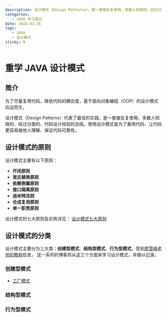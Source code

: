 ```yaml
---
description: 设计模式（Design Patterns），是一套被反复使用、多数人知晓的、经过分类的、代码设计经验的总结。使用设计模式是为了重用代码、让代码更容易被他人理解、保证代码可靠性。
categories: 
   - JAVA 学习笔记
date: 2024-03-26
tags: 
   - JAVA
   - 设计模式
sticky: 9
---
```


# 重学 JAVA 设计模式

## 简介

为了尽量复用代码，降低代码的耦合度，基于面向对象编程（OOP）的设计模式应运而生。

设计模式（Design Patterns）代表了最佳的实践，是一套被反复使用、多数人知晓的、经过分类的、代码设计经验的总结。使用设计模式是为了重用代码、让代码更容易被他人理解、保证代码可靠性。

## 设计模式的原则


设计模式主要有以下原则：

- **开闭原则**
- **里氏替换原则** 
- **依赖倒置原则** 
- **接口隔离原则** 
- **迪米特法则** 
- **合成复用原则**
- **单一职责原则**

设计模式的七大原则及实例详见： [设计模式七大原则](./principle.md)

## 设计模式的分类

设计模式主要分为三大类：**创建型模式**、**结构型模式**、**行为型模式**。受到[廖雪峰老师的教程](https://www.liaoxuefeng.com/wiki/1252599548343744/1264742167474528)启发，
这一系列的博客将从这三个方面来学习设计模式，并做以记录。

### 创建型模式

- [工厂模式](./creation-mode/factory-pattern.md)

### 结构型模式



### 行为型模式
